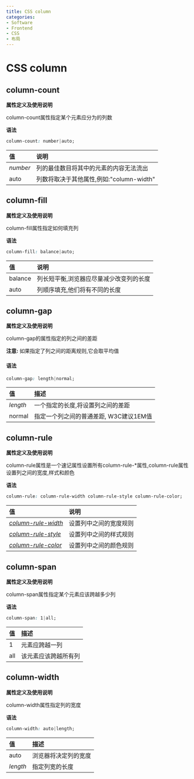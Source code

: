 ```yaml
---
title: CSS column
categories:
- Software
- Frontend
- CSS
- 布局
---
```

# CSS column

## column-count

**属性定义及使用说明**

column-count属性指定某个元素应分为的列数

**语法**

```css
column-count: number|auto;
```

| 值       | 说明                                       |
| :------- | :----------------------------------------- |
| *number* | 列的最佳数目将其中的元素的内容无法流出     |
| auto     | 列数将取决于其他属性,例如:"column-width" |

## column-fill

**属性定义及使用说明**

column-fill属性指定如何填充列

**语法**

```css
column-fill: balance|auto;
```

| 值      | 说明                                     |
| :------ | :--------------------------------------- |
| balance | 列长短平衡,浏览器应尽量减少改变列的长度 |
| auto    | 列顺序填充,他们将有不同的长度           |

## column-gap

**属性定义及使用说明**

column-gap的属性指定的列之间的差距

**注意:** 如果指定了列之间的距离规则,它会取平均值

#### 语法

```css
column-gap: length|normal;
```

| 值       | 描述                                    |
| :------- | :-------------------------------------- |
| *length* | 一个指定的长度,将设置列之间的差距      |
| normal   | 指定一个列之间的普通差距, W3C建议1EM值 |

## column-rule

**属性定义及使用说明**

column-rule属性是一个速记属性设置所有column-rule-*属性,column-rule属性设置列之间的宽度,样式和颜色

**语法**

```css
column-rule: column-rule-width column-rule-style column-rule-color;
```

| 值                                                           | 说明                   |
| :----------------------------------------------------------- | :--------------------- |
| *[column-rule-width](https://www.runoob.com/cssref/css3-pr-column-rule-width.html)* | 设置列中之间的宽度规则 |
| *[column-rule-style](https://www.runoob.com/cssref/css3-pr-column-rule-style.html)* | 设置列中之间的样式规则 |
| *[column-rule-color](https://www.runoob.com/cssref/css3-pr-column-rule-color.html)* | 设置列中之间的颜色规则 |

## column-span

**属性定义及使用说明**

column-span属性指定某个元素应该跨越多少列

**语法**

```css
column-span: 1|all;
```

| 值   | 描述                 |
| :--- | :------------------- |
| 1    | 元素应跨越一列       |
| all  | 该元素应该跨越所有列 |

## column-width

**属性定义及使用说明**

column-width属性指定列的宽度

**语法**

```css
column-width: auto|length;
```

| 值       | 描述                 |
| :------- | :------------------- |
| auto     | 浏览器将决定列的宽度 |
| *length* | 指定列宽的长度       |
